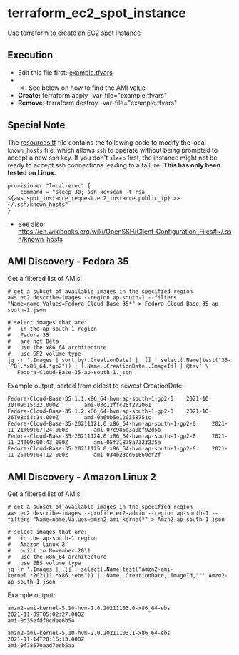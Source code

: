 # terraform_ec2_spot_instance
Use terraform to create an EC2 spot instance

## Execution
* Edit this file first: [example.tfvars](example.tfvars)
* * See below on how to find the AMI value
* **Create:** terraform apply -var-file="example.tfvars"
* **Remove:** terraform destroy -var-file="example.tfvars"

## Special Note
The [resources.tf](resources.tf) file contains the following code to modify the local `known_hosts` file, which allows `ssh` to operate without being prompted to accept a new ssh key.  If you don't `sleep` first, the instance might not be ready to accept ssh connections leading to a failure.  **This has only been tested on Linux.**

```
provisioner "local-exec" {
    command = "sleep 30; ssh-keyscan -t rsa ${aws_spot_instance_request.ec2_instance.public_ip} >> ~/.ssh/known_hosts"
}
```
* See also: https://en.wikibooks.org/wiki/OpenSSH/Client_Configuration_Files#~/.ssh/known_hosts

## AMI Discovery - Fedora 35

Get a filtered list of AMIs:

```shell
# get a subset of available images in the specified region
aws ec2 describe-images --region ap-south-1 --filters "Name=name,Values=Fedora-Cloud-Base-35*" > Fedora-Cloud-Base-35-ap-south-1.json

# select images that are:
#   in the ap-south-1 region
#   Fedora 35
#   are not Beta
#   use the x86_64 architecture
#   use GP2 volume type
jq -r '.Images | sort_by(.CreationDate) | .[] | select(.Name|test("35-[^B].*x86_64.*gp2")) | [.Name,.CreationDate,.ImageId] | @tsv' \
   Fedora-Cloud-Base-35-ap-south-1.json
```

Example output, sorted from oldest to newest CreationDate:

```shell
Fedora-Cloud-Base-35-1.1.x86_64-hvm-ap-south-1-gp2-0    2021-10-20T09:15:32.000Z        ami-03c12ffc26f272061
Fedora-Cloud-Base-35-1.2.x86_64-hvm-ap-south-1-gp2-0    2021-10-26T08:54:14.000Z        ami-0a60b5e120358751c
Fedora-Cloud-Base-35-20211121.0.x86_64-hvm-ap-south-1-gp2-0     2021-11-21T09:07:24.000Z        ami-07c986d3a0bf92d5b
Fedora-Cloud-Base-35-20211124.0.x86_64-hvm-ap-south-1-gp2-0     2021-11-24T09:00:43.000Z        ami-05f31878a7323235a
Fedora-Cloud-Base-35-20211125.0.x86_64-hvm-ap-south-1-gp2-0     2021-11-25T09:04:12.000Z        ami-034b23ed61660ef2f
```

## AMI Discovery - Amazon Linux 2

Get a filtered list of AMIs:

```shell
# get a subset of available images in the specified region
aws ec2 describe-images --profile ec2-admin --region ap-south-1 --filters "Name=name,Values=amzn2-ami-kernel*" > Amzn2-ap-south-1.json

# select images that are:
#   in the ap-south-1 region
#   Amazon Linux 2
#   built in November 2011
#   use the x86_64 architecture
#   use EBS volume type
jq -r '.Images | .[] | select(.Name|test("amzn2-ami-kernel.*202111.*x86.*ebs")) | .Name,.CreationDate,.ImageId,""' Amzn2-ap-south-1.json
```

Example output:

```shell
amzn2-ami-kernel-5.10-hvm-2.0.20211103.0-x86_64-ebs
2021-11-09T05:02:27.000Z
ami-0d35efdf0cdae6b54

amzn2-ami-kernel-5.10-hvm-2.0.20211103.1-x86_64-ebs
2021-11-14T20:16:13.000Z
ami-0f78570aad7eeb5aa
```

